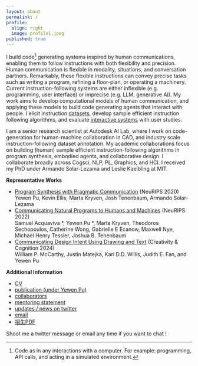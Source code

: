 ```yaml
---
layout: about
permalink: /
profile:
  align: right
  image: profile1.jpeg
published: true
---
```


I build code[^1] generating systems inspired by human communications, enabling them to follow instructions with both flexibility and precision. Human communication is flexible in modality, situations, and conversation partners. Remarkably, these flexible instructions can convey precise tasks such as writing a program, refining a floor-plan, or operating a machinery. Current instruction-following systems are either inflexible (e.g. programming, user interface) or imprecise (e.g. LLM, generative AI). My work aims to develop computational models of human communication, and applying these models to build code generating agents that interact with people. 
I elicit instruction [datasets](/datasets/), develop sample efficient instruction following algorithms, and evaluate [interactive systems](/interactive-systems/) with user studies.

I am a senior research scientist at Autodesk AI Lab, where I work on code-generation for human-machine collaboration in CAD, and industry scale instruction-following dataset annotation. My academic collaborations focus on building (human) sample efficient instruction-following algorithms in program synthesis, embodied agents, and collaborative design. I collaborate broadly across Cogsci, NLP, PL, Graphics, and HCI. I received my PhD under Armando Solar-Lezama and Leslie Kaelbling at MIT.

**Representative Works** 

- [Program Synthesis with Pragmatic Communication](https://arxiv.org/abs/2007.05060) (NeuRIPS 2020) \
  Yewen Pu, Kevin Ellis, Marta Kryven, Josh Tenenbaum, Armando Solar-Lezama
- [Communicating Natural Programs to Humans and Machines](https://arxiv.org/abs/2106.07824) (NeuRIPS 2022) \
Samuel Acquaviva *, Yewen Pu *, Marta Kryven, Theodoros Sechopoulos, Catherine Wong, Gabrielle E Ecanow, Maxwell Nye, Michael Henry Tessler, Joshua B. Tenenbaum
- [Communicating Design Intent Using Drawing and Text](https://dl.acm.org/doi/10.1145/3635636.3664261) (Creativity & Cognition 2024) \
William P. McCarthy, Justin Matejka, Karl D.D. Willis, Judith E. Fan, and Yewen Pu

**Additional Information**
- [CV](/assets/CV.pdf)
- [publication (under Yewen Pu)](https://scholar.google.com/citations?user=LJnNKXMAAAAJ&hl=en) 
- [collaborators](/collaborators/)
- [mentoring statement](/mentoring-statement/)
- [updates / news on twitter](https://x.com/evanthebouncy)
- [email](mailto:yewenpu1989@gmail.com)
- [招生PDF](https://evanthebouncy.github.io/assets/pdfs/lab_invitation_2025_en.pdf)



Shoot me a twitter message or email any time if you want to chat !

[^1]: Code as in any interactions with a computer. For example: programming, API calls, and acting in a simulated environment.
